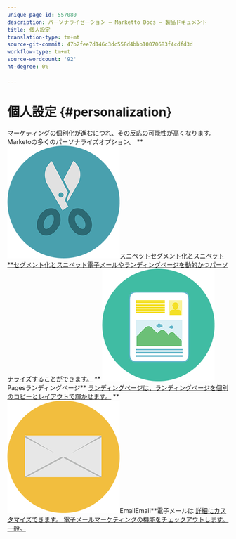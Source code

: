 ```yaml
---
unique-page-id: 557080
description: パーソナライゼーション — Marketto Docs — 製品ドキュメント
title: 個人設定
translation-type: tm+mt
source-git-commit: 47b2fee7d146c3dc558d4bbb10070683f4cdfd3d
workflow-type: tm+mt
source-wordcount: '92'
ht-degree: 0%

---
```



# 個人設定 {#personalization}

マーケティングの個別化が進むにつれ、その反応の可能性が高くなります。 Marketoの多くのパーソナライズオプション。
** ![セグメント化と](assets/graphic-design-tools-18.png)[スニペットセグメント化とスニペット**セグメント化とスニペット電子メールやランディングページを動的かつパーソナライズすることができます。](https://docs.marketo.com/display/DOCS/Segmentation+and+Snippets)     ** ![Landing](assets/office-artboard-80.png)Pagesランディングページ** [ランディングページは、ランディングページを個別のコピーとレイアウトで輝かせます。](https://docs.marketo.com/display/DOCS/Personalizing+Landing+Pages)     ** ![](assets/office-27-1.png)EmailEmail**電子メールは [詳細にカスタマイズできます。 電子メールマーケティングの機能をチェックアウトします。一般。](https://docs.marketo.com/display/DOCS/General)